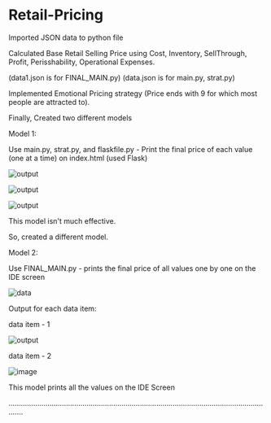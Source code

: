 # Retail-Pricing

Imported JSON data to python file

Calculated Base Retail Selling Price using Cost, Inventory, SellThrough, Profit, Perisshability, Operational Expenses.

(data1.json is for FINAL_MAIN.py)
(data.json is for main.py, strat.py)

Implemented Emotional Pricing strategy (Price ends with 9 for which most people are attracted to).

Finally, Created two different models

Model 1:

Use main.py, strat.py, and flaskfile.py - Print the final price of each value (one at a time) on index.html (used Flask)

![output](https://user-images.githubusercontent.com/52853755/178398099-f97a7e06-c782-485b-89da-c03aa51fb9b5.png)

![output](https://user-images.githubusercontent.com/52853755/178440629-a7f40414-c3a3-44ce-8770-4cf56662bf21.png)

![output](https://user-images.githubusercontent.com/52853755/178440087-5fdd65c8-238a-4132-ba11-bb0e31e1cb32.png)



This model isn't much effective.

So, created a different model.

Model 2:

Use FINAL_MAIN.py - prints the final price of all values one by one on the IDE screen

![data](https://user-images.githubusercontent.com/52853755/178398685-ace6e2bc-c5a2-48a8-b04d-4ec1aa524918.png)

Output for each data item:

data item - 1

![output](https://user-images.githubusercontent.com/52853755/178398751-21d94737-21bc-4ea3-9c97-9d79ec03c267.png)

data item - 2

![image](https://user-images.githubusercontent.com/52853755/178398921-9d36efd1-d000-4830-b3a5-0866e554b61a.png)

This model prints all the values on the IDE Screen

...................................................................................................................................
